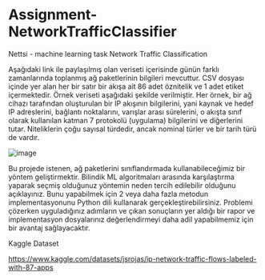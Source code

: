 # Assignment-NetworkTrafficClassifier
Nettsi - machine learning task Network Traffic Classification

Aşağıdaki link ile paylaşılmış olan veriseti içerisinde günün farklı zamanlarında toplanmış
ağ paketlerinin bilgileri mevcuttur. CSV dosyası içinde yer alan her bir satır bir akışa ait 86
adet öznitelik ve 1 adet etiket içermektedir. Örnek veriseti aşağıdaki şekilde verilmiştir.
Her örnek, bir ağ cihazı tarafından oluşturulan bir IP akışının bilgilerini, yani kaynak ve
hedef IP adreslerini, bağlantı noktalarını, varışlar arası sürelerini, o akışta sınıf olarak
kullanılan katman 7 protokolü (uygulama) bilgilerini ve diğerlerini tutar. Niteliklerin çoğu
sayısal türdedir, ancak nominal türler ve bir tarih türü de vardır.

![image](https://user-images.githubusercontent.com/26026592/170827920-9053c8a1-25bf-446e-94bc-a70ff3338156.png)

Bu projede istenen, ağ paketlerini sınıflandırmada kullanabileceğimiz bir yöntem
geliştirmektir. Bilindik ML algoritmaları arasında karşılaştırma yaparak seçmiş olduğunuz
yöntemin neden tercih edilebilir olduğunu açıklayınız. Bunu yapabilmek için 2 veya daha fazla
metodun implementasyonunu Python dili kullanarak gerçekleştirebilirsiniz. Problemi çözerken
uyguladığınız adımların ve çıkan sonuçların yer aldığı bir rapor ve implementasyon
dosyalarınız değerlendirmeyi daha adil yapabilmemiz için bir avantaj sağlayacaktır.


Kaggle Dataset

https://www.kaggle.com/datasets/jsrojas/ip-network-traffic-flows-labeled-with-87-apps
